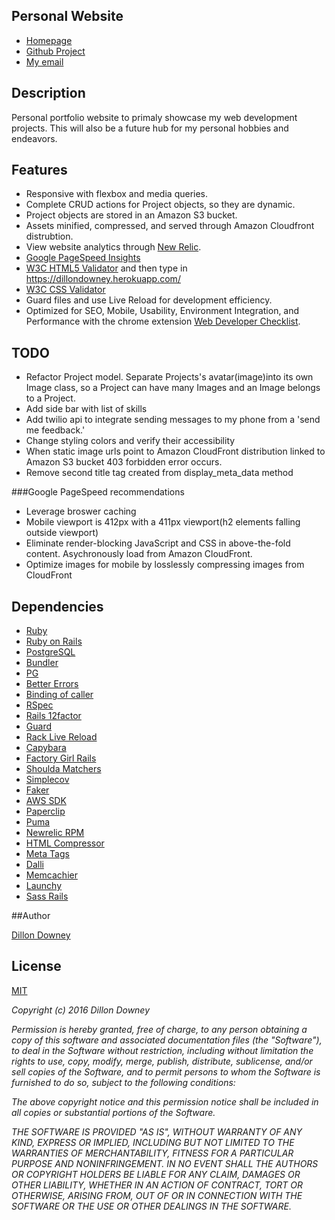 ## Personal Website
 * [Homepage](https://dillondowney.herokuapp.com/)
 * [Github Project](https://github.com/downeyd27/personal_website)
 * [My email](mailto:dillondowney@gmail.com)
  
## Description

Personal portfolio website to primaly showcase my web development projects.  This will also be a future hub for my personal hobbies and endeavors.

## Features

* Responsive with flexbox and media queries.
* Complete CRUD actions for Project objects, so they are dynamic.  
* Project objects are stored in an Amazon S3 bucket.
* Assets minified, compressed, and served through Amazon Cloudfront distrubtion.
* View website analytics through [New Relic](https://newrelic.com/).
* [Google PageSpeed Insights](https://developers.google.com/speed/pagespeed/insights/?url=dillondowney.herokuapp.com&tab=desktop)
* [W3C HTML5 Validator](https://validator.w3.org) and then type in https://dillondowney.herokuapp.com/
* [W3C CSS Validator](http://www.css-validator.org/validator?uri=dillondowney.herokuapp.com&profile=css21&usermedium=all&warning=1&lang=en)
* Guard files and use Live Reload for development efficiency.
* Optimized for SEO, Mobile, Usability, Environment Integration, and Performance with the chrome extension [Web Developer Checklist](http://webdevchecklist.com/).

## TODO

* Refactor Project model.  Separate Projects's avatar(image)into its own Image class, so a Project can have many Images and an Image belongs to a Project.
* Add side bar with list of skills
* Add twilio api to integrate sending messages to my phone from a 'send me feedback.'
* Change styling colors and verify their accessibility
* When static image urls point to Amazon CloudFront distribution linked to Amazon S3 bucket 403 forbidden error occurs.
* Remove second title tag created from display_meta_data method
 
 ###Google PageSpeed recommendations

 * Leverage broswer caching
 * Mobile viewport is 412px with a 411px viewport(h2 elements falling outside viewport)
 * Eliminate render-blocking JavaScript and CSS in above-the-fold content. Asychronously load from Amazon CloudFront.
 * Optimize images for mobile by losslessly compressing images from CloudFront 

## Dependencies

* [Ruby](https://www.ruby-lang.org/en/)
* [Ruby on Rails](http://rubyonrails.org/)
* [PostgreSQL](http://www.postgresql.org/)
* [Bundler](http://bundler.io/)
* [PG](http://deveiate.org/code/pg/)
* [Better Errors](https://github.com/charliesome/better_errors)
* [Binding of caller]()
* [RSpec](http://rspec.info/)
* [Rails 12factor](https://github.com/heroku/rails_12factor)
* [Guard](https://github.com/guard/guard)
* [Rack Live Reload](https://github.com/johnbintz/rack-livereload)
* [Capybara](https://github.com/jnicklas/capybara)
* [Factory Girl Rails](https://github.com/thoughtbot/factory_girl_rails)
* [Shoulda Matchers](https://github.com/thoughtbot/shoulda-matchers)
* [Simplecov](https://github.com/colszowka/simplecov)
* [Faker](https://github.com/stympy/faker)
* [AWS SDK](https://github.com/aws/aws-sdk-ruby)
* [Paperclip](https://github.com/thoughtbot/paperclip)
* [Puma](https://github.com/puma/puma)
* [Newrelic RPM](https://github.com/newrelic/rpm)
* [HTML Compressor](https://github.com/paolochiodi/htmlcompressor)
* [Meta Tags](https://github.com/kpumuk/meta-tags)
* [Dalli](https://github.com/petergoldstein/dalli)
* [Memcachier](https://github.com/memcachier/dalli)
* [Launchy]()
* [Sass Rails]()
 
##Author

[Dillon Downey](https://github.com/downeyd27/)

## License

[MIT](http://opensource.org/licenses/MIT)

*Copyright (c) 2016* *Dillon Downey*

*Permission is hereby granted, free of charge, to any person obtaining a copy
of this software and associated documentation files (the "Software"), to deal
in the Software without restriction, including without limitation the rights
to use, copy, modify, merge, publish, distribute, sublicense, and/or sell
copies of the Software, and to permit persons to whom the Software is
furnished to do so, subject to the following conditions:*

*The above copyright notice and this permission notice shall be included in
all copies or substantial portions of the Software.*

*THE SOFTWARE IS PROVIDED "AS IS", WITHOUT WARRANTY OF ANY KIND, EXPRESS OR
IMPLIED, INCLUDING BUT NOT LIMITED TO THE WARRANTIES OF MERCHANTABILITY,
FITNESS FOR A PARTICULAR PURPOSE AND NONINFRINGEMENT. IN NO EVENT SHALL THE
AUTHORS OR COPYRIGHT HOLDERS BE LIABLE FOR ANY CLAIM, DAMAGES OR OTHER
LIABILITY, WHETHER IN AN ACTION OF CONTRACT, TORT OR OTHERWISE, ARISING FROM,
OUT OF OR IN CONNECTION WITH THE SOFTWARE OR THE USE OR OTHER DEALINGS IN
THE SOFTWARE.*
